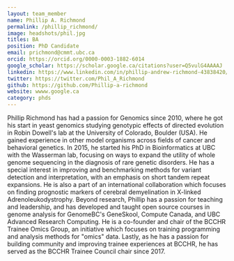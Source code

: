 ```yaml
---
layout: team_member
name: Phillip A. Richmond
permalink: /phillip_richmond/
image: headshots/phil.jpg
titles: BA
position: PhD Candidate
email: prichmond@cmmt.ubc.ca
orcid: https://orcid.org/0000-0003-1882-6014
google_scholar: https://scholar.google.ca/citations?user=Q5vulG4AAAAJ
linkedin: https://www.linkedin.com/in/phillip-andrew-richmond-43838420/
twitter: https://twitter.com/Phil_A_Richmond
github: https://github.com/Phillip-a-richmond
website: wwww.google.ca
category: phds
---
```

Phillip Richmond has had a passion for Genomics since 2010, where he got his start in yeast genomics studying genotypic effects of directed evolution in Robin Dowell's lab at the University of Colorado, Boulder (USA). He gained experience in other model organisms across fields of cancer and behavioral genetics. In 2015, he started his PhD in Bioinformatics at UBC with the Wasserman lab, focusing on ways to expand the utility of whole genome sequencing in the diagnosis of rare genetic disorders. He has a special interest in improving and benchmarking methods for variant detection and interpretation, with an emphasis on short tandem repeat expansions. He is also a part of an international collaboration which focuses on finding prognostic markers of cerebral demyelination in X-linked Adrenoleukodystrophy. Beyond research, Phillip has a passion for teaching and leadership, and has developed and taught open source courses in genome analysis for GenomeBC's GeneSkool, Compute Canada, and UBC Advanced Research Computing. He is a co-founder and chair of the BCCHR Trainee Omics Group, an initiative which focuses on training programming and analysis methods for "omics" data. Lastly, as he has a passion for building community and improving trainee experiences at BCCHR, he has served as the BCCHR Trainee Council chair since 2017. 